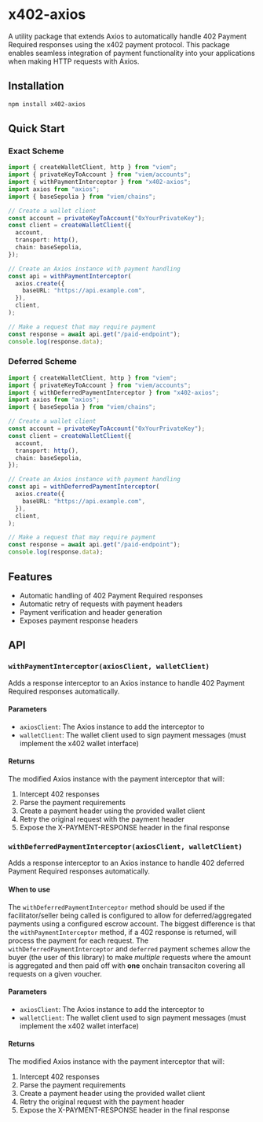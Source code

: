 # x402-axios

A utility package that extends Axios to automatically handle 402 Payment Required responses using the x402 payment protocol. This package enables seamless integration of payment functionality into your applications when making HTTP requests with Axios.

## Installation

```bash
npm install x402-axios
```

## Quick Start

### Exact Scheme

```typescript
import { createWalletClient, http } from "viem";
import { privateKeyToAccount } from "viem/accounts";
import { withPaymentInterceptor } from "x402-axios";
import axios from "axios";
import { baseSepolia } from "viem/chains";

// Create a wallet client
const account = privateKeyToAccount("0xYourPrivateKey");
const client = createWalletClient({
  account,
  transport: http(),
  chain: baseSepolia,
});

// Create an Axios instance with payment handling
const api = withPaymentInterceptor(
  axios.create({
    baseURL: "https://api.example.com",
  }),
  client,
);

// Make a request that may require payment
const response = await api.get("/paid-endpoint");
console.log(response.data);
```

### Deferred Scheme

```typescript
import { createWalletClient, http } from "viem";
import { privateKeyToAccount } from "viem/accounts";
import { withDeferredPaymentInterceptor } from "x402-axios";
import axios from "axios";
import { baseSepolia } from "viem/chains";

// Create a wallet client
const account = privateKeyToAccount("0xYourPrivateKey");
const client = createWalletClient({
  account,
  transport: http(),
  chain: baseSepolia,
});

// Create an Axios instance with payment handling
const api = withDeferredPaymentInterceptor(
  axios.create({
    baseURL: "https://api.example.com",
  }),
  client,
);

// Make a request that may require payment
const response = await api.get("/paid-endpoint");
console.log(response.data);
```

## Features

- Automatic handling of 402 Payment Required responses
- Automatic retry of requests with payment headers
- Payment verification and header generation
- Exposes payment response headers

## API

### `withPaymentInterceptor(axiosClient, walletClient)`

Adds a response interceptor to an Axios instance to handle 402 Payment Required responses automatically.

#### Parameters

- `axiosClient`: The Axios instance to add the interceptor to
- `walletClient`: The wallet client used to sign payment messages (must implement the x402 wallet interface)

#### Returns

The modified Axios instance with the payment interceptor that will:

1. Intercept 402 responses
2. Parse the payment requirements
3. Create a payment header using the provided wallet client
4. Retry the original request with the payment header
5. Expose the X-PAYMENT-RESPONSE header in the final response

### `withDeferredPaymentInterceptor(axiosClient, walletClient)`

Adds a response interceptor to an Axios instance to handle 402 deferred Payment Required responses automatically.

#### When to use

The `withDeferredPaymentInterceptor` method should be used if the facilitator/seller being called is configured to allow for deferred/aggregated payments using a configured escrow account. The biggest difference is that the `withPaymentInterceptor` method, if a 402 response is returned, will process the payment for each request. The `withDeferredPaymentInterceptor` and `deferred` payment schemes allow the buyer (the user of this library) to make _multiple_ requests where the amount is aggregated and then paid off with **one** onchain transaciton covering all requests on a given voucher.

#### Parameters

- `axiosClient`: The Axios instance to add the interceptor to
- `walletClient`: The wallet client used to sign payment messages (must implement the x402 wallet interface)

#### Returns

The modified Axios instance with the payment interceptor that will:

1. Intercept 402 responses
2. Parse the payment requirements
3. Create a payment header using the provided wallet client
4. Retry the original request with the payment header
5. Expose the X-PAYMENT-RESPONSE header in the final response

